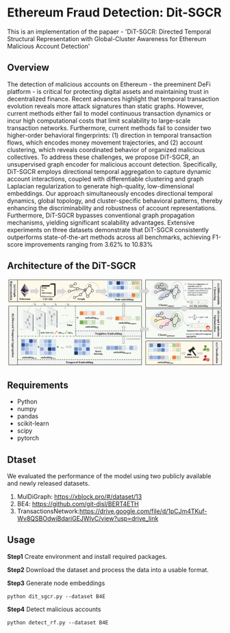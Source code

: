 # Ethereum Fraud Detection: Dit-SGCR

This is an implementation of the papaer - 'DiT-SGCR: Directed Temporal Structural Representation with Global-Cluster Awareness for Ethereum Malicious Account Detection'

## Overview

The detection of malicious accounts on Ethereum - the preeminent DeFi platform - is critical for protecting digital assets and maintaining trust in decentralized finance. Recent advances highlight that temporal transaction evolution reveals more attack signatures than static graphs. However, current methods either fail to model continuous transaction dynamics or incur high computational costs that limit scalability to large-scale transaction networks. Furthermore, current methods fail to consider two higher-order behavioral fingerprints: (1) direction in temporal transaction flows, which encodes money movement trajectories, and (2) account clustering, which reveals coordinated behavior of organized malicious collectives. To address these challenges, we propose DiT-SGCR, an unsupervised graph encoder for malicious account detection. Specifically, DiT-SGCR employs directional temporal aggregation to capture dynamic account interactions, coupled with differentiable clustering and graph Laplacian regularization to generate high-quality, low-dimensional embeddings. Our approach simultaneously encodes directional temporal dynamics, global topology, and cluster-specific behavioral patterns, thereby enhancing the discriminability and robustness of account representations. Furthermore, DiT-SGCR  bypasses conventional graph propagation mechanisms, yielding significant scalability advantages. Extensive experiments on three datasets demonstrate that DiT-SGCR consistently outperforms state-of-the-art methods across all benchmarks, achieving F1-score improvements ranging from 3.62% to 10.83%

## Architecture of the DiT-SGCR

![framework](image/framework.png)

## Requirements

- Python
- numpy
- pandas
- scikit-learn
- scipy
- pytorch

## Dtaset

We evaluated the performance of the model using two publicly available and newly released datasets.

1. MulDiGraph: https://xblock.pro/#/dataset/13
2. BE4: https://github.com/git-disl/BERT4ETH
3. TransactionsNetwork:https://drive.google.com/file/d/1pCJm4TKuf-Wv8QSBOdwiBdariGEJWIvC/view?usp=drive_link

## Usage

**Step1** Create environment and install required packages.

**Step2** Download the dataset and process the data into a usable format.

**Step3** Generate node embeddings

```
python dit_sgcr.py --dataset B4E
```

**Step4** Detect malicious accounts

```
python detect_rf.py --dataset B4E
```

